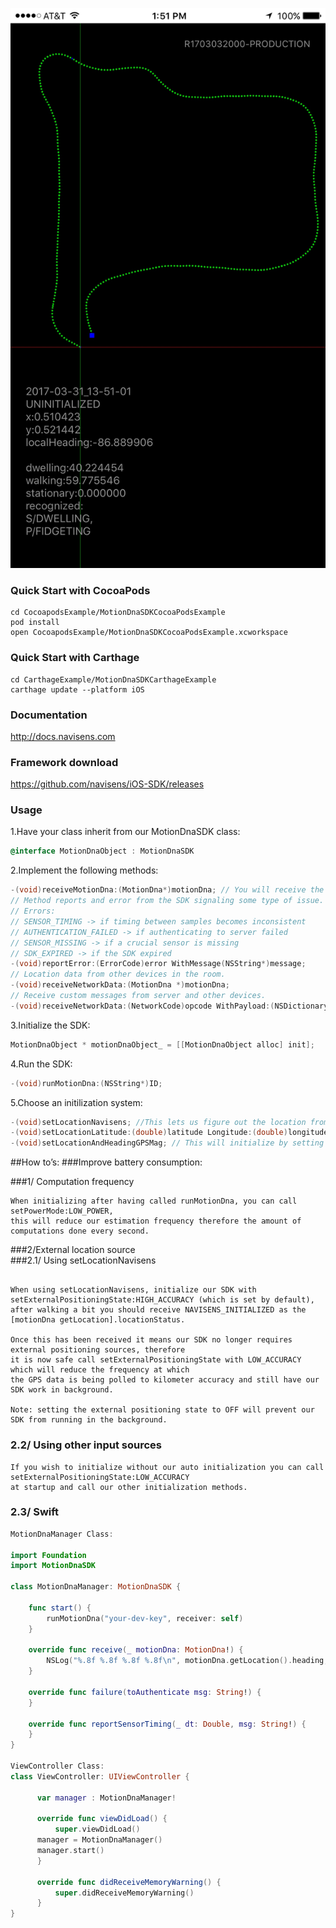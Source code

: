 ![Alt text](/CocoapodsExample/MotionDnaSDKCocoaPodsExample/MotionDnaSDKCocoaPodsExample.jpg?raw=true )
### Quick Start with CocoaPods

```
cd CocoapodsExample/MotionDnaSDKCocoaPodsExample
pod install
open CocoapodsExample/MotionDnaSDKCocoaPodsExample.xcworkspace
```

### Quick Start with Carthage

```
cd CarthageExample/MotionDnaSDKCarthageExample
carthage update --platform iOS
```
### Documentation

http://docs.navisens.com

### Framework download

https://github.com/navisens/iOS-SDK/releases

### Usage
1.Have your class inherit from our MotionDnaSDK class: 
```objectivec
@interface MotionDnaObject : MotionDnaSDK
```
2.Implement the following methods: 
```objectivec
-(void)receiveMotionDna:(MotionDna*)motionDna; // You will receive the data from this method.
// Method reports and error from the SDK signaling some type of issue.
// Errors:
// SENSOR_TIMING -> if timing between samples becomes inconsistent
// AUTHENTICATION_FAILED -> if authenticating to server failed
// SENSOR_MISSING -> if a crucial sensor is missing
// SDK_EXPIRED -> if the SDK expired
-(void)reportError:(ErrorCode)error WithMessage(NSString*)message;
// Location data from other devices in the room.
-(void)receiveNetworkData:(MotionDna *)motionDna;
// Receive custom messages from server and other devices.
-(void)receiveNetworkData:(NetworkCode)opcode WithPayload:(NSDictionary *)payload;
```
3.Initialize the SDK: 
```objectivec
MotionDnaObject * motionDnaObject_ = [[MotionDnaObject alloc] init];
```
4.Run the SDK: 
```objectivec
-(void)runMotionDna:(NSString*)ID;
```
5.Choose an initilization system: 
```objectivec
-(void)setLocationNavisens; //This lets us figure out the location from our prioprietary sensor fusion algorithms (may require walking 1-2 blocks) (recommended).
-(void)setLocationLatitude:(double)latitude Longitude:(double)longitude AndHeadingInDegrees:(double)heading; // This allows you to enter a start location and heading.
-(void)setLocationAndHeadingGPSMag; // This will initialize by setting the position to the latest GPS position and magnetic heading.
```

##How to’s:
###Improve battery consumption:

###1/ Computation frequency

```
When initializing after having called runMotionDna, you can call setPowerMode:LOW_POWER,
this will reduce our estimation frequency therefore the amount of computations done every second.

```
###2/External location source<br/>
###2.1/ Using setLocationNavisens
```

When using setLocationNavisens, initialize our SDK with setExternalPositioningState:HIGH_ACCURACY (which is set by default),
after walking a bit you should receive NAVISENS_INITIALIZED as the [motionDna getLocation].locationStatus.

Once this has been received it means our SDK no longer requires external positioning sources, therefore
it is now safe call setExternalPositioningState with LOW_ACCURACY which will reduce the frequency at which
the GPS data is being polled to kilometer accuracy and still have our SDK work in background.

Note: setting the external positioning state to OFF will prevent our SDK from running in the background.

```
### 2.2/ Using other input sources
```
If you wish to initialize without our auto initialization you can call setExternalPositioningState:LOW_ACCURACY
at startup and call our other initialization methods.

```
### 2.3/ Swift

```swift
MotionDnaManager Class:

import Foundation
import MotionDnaSDK

class MotionDnaManager: MotionDnaSDK {

    func start() {
        runMotionDna("your-dev-key", receiver: self)
    }

    override func receive(_ motionDna: MotionDna!) {
        NSLog("%.8f %.8f %.8f %.8f\n", motionDna.getLocation().heading, motionDna.getLocation().localLocation.x, motionDna.getLocation().localLocation.y, motionDna.getLocation().localLocation.z)
    }

    override func failure(toAuthenticate msg: String!) {
    }

    override func reportSensorTiming(_ dt: Double, msg: String!) {
    }
}

ViewController Class:
class ViewController: UIViewController {

      var manager : MotionDnaManager!

      override func viewDidLoad() {
      	  super.viewDidLoad()
	  manager = MotionDnaManager()
	  manager.start()
      }

      override func didReceiveMemoryWarning() {
      	  super.didReceiveMemoryWarning()
      }
}

```
